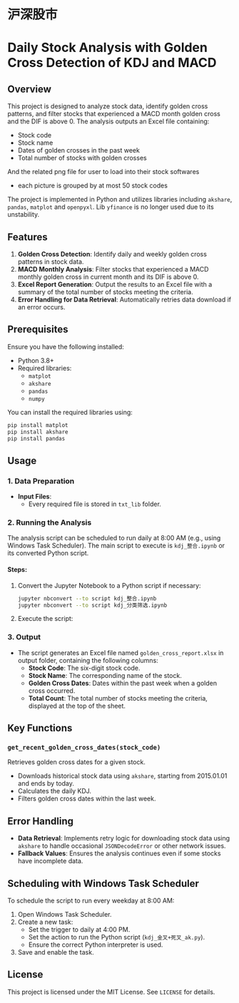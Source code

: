 # 沪深股市
# Daily Stock Analysis with Golden Cross Detection of KDJ and MACD

## Overview
This project is designed to analyze stock data, identify golden cross patterns, and filter stocks that experienced a MACD month golden cross and the DIF is above 0. The analysis outputs an Excel file containing:
- Stock code
- Stock name
- Dates of golden crosses in the past week
- Total number of stocks with golden crosses

And the related png file for user to load into their stock softwares
- each picture is grouped by at most 50 stock codes

The project is implemented in Python and utilizes libraries including `akshare`, `pandas`, `matplot` and `openpyxl`.
Lib `yfinance` is no longer used due to its unstability.

## Features
1. **Golden Cross Detection**: Identify daily and weekly golden cross patterns in stock data.
2. **MACD Monthly Analysis**: Filter stocks that experienced a MACD monthly golden cross in current month and its DIF is above 0.
3. **Excel Report Generation**: Output the results to an Excel file with a summary of the total number of stocks meeting the criteria.
4. **Error Handling for Data Retrieval**: Automatically retries data download if an error occurs.

## Prerequisites
Ensure you have the following installed:
- Python 3.8+
- Required libraries:
  - `matplot`
  - `akshare`
  - `pandas`
  - `numpy`

You can install the required libraries using:
```bash
pip install matplot
pip install akshare
pip install pandas
```

## Usage

### 1. Data Preparation
- **Input Files**:
  - Every required file is stored in `txt_lib` folder.

### 2. Running the Analysis
The analysis script can be scheduled to run daily at 8:00 AM (e.g., using Windows Task Scheduler). The main script to execute is `kdj_整合.ipynb` or its converted Python script.

#### Steps:
1. Convert the Jupyter Notebook to a Python script if necessary:
   ```bash
   jupyter nbconvert --to script kdj_整合.ipynb
   jupyter nbconvert --to script kdj_分类筛选.ipynb
   ```
2. Execute the script:

### 3. Output
- The script generates an Excel file named `golden_cross_report.xlsx` in output folder, containing the following columns:
  - **Stock Code**: The six-digit stock code.
  - **Stock Name**: The corresponding name of the stock.
  - **Golden Cross Dates**: Dates within the past week when a golden cross occurred.
  - **Total Count**: The total number of stocks meeting the criteria, displayed at the top of the sheet.

## Key Functions
### `get_recent_golden_cross_dates(stock_code)`
Retrieves golden cross dates for a given stock.
- Downloads historical stock data using `akshare`, starting from 2015.01.01 and ends by today.
- Calculates the daily KDJ.
- Filters golden cross dates within the last week.

## Error Handling
- **Data Retrieval**: Implements retry logic for downloading stock data using `akshare` to handle occasional `JSONDecodeError` or other network issues.
- **Fallback Values**: Ensures the analysis continues even if some stocks have incomplete data.

## Scheduling with Windows Task Scheduler
To schedule the script to run every weekday at 8:00 AM:
1. Open Windows Task Scheduler.
2. Create a new task:
   - Set the trigger to daily at 4:00 PM.
   - Set the action to run the Python script (`kdj_金叉+死叉_ak.py`).
   - Ensure the correct Python interpreter is used.
3. Save and enable the task.

## License
This project is licensed under the MIT License. See `LICENSE` for details.


